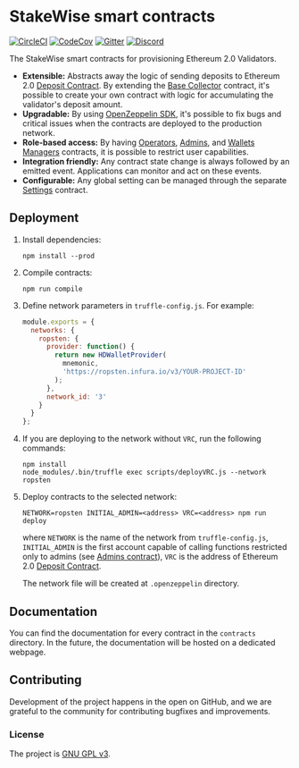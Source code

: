 # StakeWise smart contracts

[![CircleCI](https://circleci.com/gh/stakewise/contracts.svg?style=svg)](https://circleci.com/gh/stakewise/contracts)
[![CodeCov](https://codecov.io/gh/stakewise/contracts/branch/master/graph/badge.svg)](https://codecov.io/gh/stakewise/contracts)
[![Gitter](https://badges.gitter.im/stakewise/community.svg)](https://gitter.im/stakewise/community?utm_source=badge&utm_medium=badge&utm_campaign=pr-badge)
[![Discord](https://user-images.githubusercontent.com/7288322/34471967-1df7808a-efbb-11e7-9088-ed0b04151291.png)](https://discord.gg/2BSdr2g)

The StakeWise smart contracts for provisioning Ethereum 2.0 Validators.

- **Extensible:** Abstracts away the logic of sending deposits to Ethereum 2.0 [Deposit Contract](https://github.com/ethereum/eth2.0-specs/tree/dev/deposit_contract). By extending the [Base Collector](./contracts/collectors/BaseCollector.sol) contract, it's possible to create your own contract with logic for accumulating the validator's deposit amount.
- **Upgradable:** By using [OpenZeppelin SDK](https://github.com/OpenZeppelin/openzeppelin-sdk), it's possible to fix bugs and critical issues when the contracts are deployed to the production network.
- **Role-based access:** By having [Operators](./contracts/access/Operators.sol), [Admins](./contracts/access/Admins.sol), and [Wallets Managers](./contracts/access/WalletsManagers.sol) contracts, it is possible to restrict user capabilities.
- **Integration friendly:** Any contract state change is always followed by an emitted event. Applications can monitor and act on these events.
- **Configurable:** Any global setting can be managed through the separate [Settings](./contracts/Settings.sol) contract.

## Deployment

1. Install dependencies:

   ```shell script
   npm install --prod
   ```

2. Compile contracts:

   ```shell script
   npm run compile
   ```

3. Define network parameters in `truffle-config.js`. For example:

   ```javascript
   module.exports = {
     networks: {
       ropsten: {
         provider: function() {
           return new HDWalletProvider(
             mnemonic,
             'https://ropsten.infura.io/v3/YOUR-PROJECT-ID'
           );
         },
         network_id: '3'
       }
     }
   };
   ```

4. If you are deploying to the network without `VRC`, run the following commands:

   ```shell script
   npm install
   node_modules/.bin/truffle exec scripts/deployVRC.js --network ropsten
   ```

5. Deploy contracts to the selected network:

   ```shell script
   NETWORK=ropsten INITIAL_ADMIN=<address> VRC=<address> npm run deploy
   ```

   where `NETWORK` is the name of the network from `truffle-config.js`,
   `INITIAL_ADMIN` is the first account capable of calling functions restricted only to admins (see [Admins contract](./contracts/access/Admins.sol)),
   `VRC` is the address of Ethereum 2.0 [Deposit Contract](https://github.com/ethereum/eth2.0-specs/tree/dev/deposit_contract).

   The network file will be created at `.openzeppelin` directory.

## Documentation

You can find the documentation for every contract in the `contracts` directory. In the future, the documentation will be hosted on a dedicated webpage.

## Contributing

Development of the project happens in the open on GitHub, and we are grateful to the community for contributing bugfixes and improvements.

### License

The project is [GNU GPL v3](./LICENSE.md).
